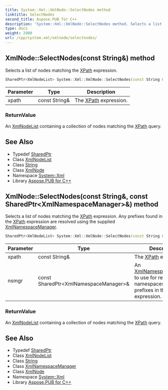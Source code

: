```yaml
---
title: System::Xml::XmlNode::SelectNodes method
linktitle: SelectNodes
second_title: Aspose.PUB for C++
description: 'System::Xml::XmlNode::SelectNodes method. Selects a list of nodes matching the XPath expression in C++.'
type: docs
weight: 2900
url: /cpp/system.xml/xmlnode/selectnodes/
---
```

## XmlNode::SelectNodes(const String\&) method


Selects a list of nodes matching the [XPath](../../../system.xml.xpath/) expression.

```cpp
SharedPtr<XmlNodeList> System::Xml::XmlNode::SelectNodes(const String &xpath)
```


| Parameter | Type | Description |
| --- | --- | --- |
| xpath | const String\& | The [XPath](../../../system.xml.xpath/) expression. |

### ReturnValue

An [XmlNodeList](../../xmlnodelist/) containing a collection of nodes matching the [XPath](../../../system.xml.xpath/) query.

## See Also

* Typedef [SharedPtr](../../../system/sharedptr/)
* Class [XmlNodeList](../../xmlnodelist/)
* Class [String](../../../system/string/)
* Class [XmlNode](../)
* Namespace [System::Xml](../../)
* Library [Aspose.PUB for C++](../../../)
## XmlNode::SelectNodes(const String\&, const SharedPtr\<XmlNamespaceManager\>\&) method


Selects a list of nodes matching the [XPath](../../../system.xml.xpath/) expression. Any prefixes found in the [XPath](../../../system.xml.xpath/) expression are resolved using the supplied [XmlNamespaceManager](../../xmlnamespacemanager/).

```cpp
SharedPtr<XmlNodeList> System::Xml::XmlNode::SelectNodes(const String &xpath, const SharedPtr<XmlNamespaceManager> &nsmgr)
```


| Parameter | Type | Description |
| --- | --- | --- |
| xpath | const String\& | The [XPath](../../../system.xml.xpath/) expression. |
| nsmgr | const SharedPtr\<XmlNamespaceManager\>\& | An [XmlNamespaceManager](../../xmlnamespacemanager/) to use for resolving namespaces for prefixes in the [XPath](../../../system.xml.xpath/) expression. |

### ReturnValue

An [XmlNodeList](../../xmlnodelist/) containing a collection of nodes matching the [XPath](../../../system.xml.xpath/) query.

## See Also

* Typedef [SharedPtr](../../../system/sharedptr/)
* Class [XmlNodeList](../../xmlnodelist/)
* Class [String](../../../system/string/)
* Class [XmlNamespaceManager](../../xmlnamespacemanager/)
* Class [XmlNode](../)
* Namespace [System::Xml](../../)
* Library [Aspose.PUB for C++](../../../)
